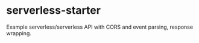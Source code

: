 # serverless-starter

Example serverless/serverless API with CORS and event parsing, response wrapping.
